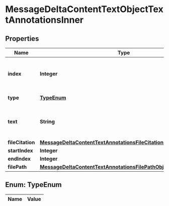 

# MessageDeltaContentTextObjectTextAnnotationsInner

## Properties

Name | Type | Description | Notes
------------ | ------------- | ------------- | -------------
**index** | **Integer** | The index of the annotation in the text content part. | 
**type** | [**TypeEnum**](#TypeEnum) | Always &#x60;file_citation&#x60;. | 
**text** | **String** | The text in the message content that needs to be replaced. |  [optional]
**fileCitation** | [**MessageDeltaContentTextAnnotationsFileCitationObjectFileCitation**](MessageDeltaContentTextAnnotationsFileCitationObjectFileCitation.md) |  |  [optional]
**startIndex** | **Integer** |  |  [optional]
**endIndex** | **Integer** |  |  [optional]
**filePath** | [**MessageDeltaContentTextAnnotationsFilePathObjectFilePath**](MessageDeltaContentTextAnnotationsFilePathObjectFilePath.md) |  |  [optional]


## Enum: TypeEnum

Name | Value
---- | -----




